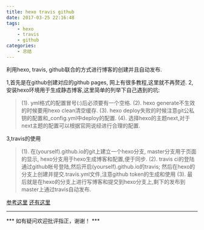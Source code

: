 ```yaml
---
title: hexo travis github
date: 2017-03-25 22:16:48
tags: 
    - hexo
    - travis
    - github
categories: 
    - 总结
---
```


利用hexo, travis, github联合的方式进行博客的创建并且自动发布.

1,首先是在github创建对应的github pages, 网上有很多教程,这里就不再赘述.
2,安装hexo环境用于生成静态博客,这里简单的列举下自己遇到的坑:
> (1). yml格式的配置冒号(:)后必须要有一个空格.
> (2). hexo generate不生效的时候要用hexo clean清空缓存.
> (3). hexo deploy失败的时候注意git公私钥的配置和_config.yml中deploy的配置.
> (4). 选择hexo的主题next,对于next主题的配置可以根据官网说经进行合理的配置.

3,travis的使用
> (1). 在(yourself).github.io的git上建立一个hexo分支,
       master分支用于页面的显示,
       hexo分支用于hexo生成博客和配置,便于同步.
> (2). travis ci的登陆通过github帐号登陆,然后开启(yourself).github.io的travis;
       然后在hexo的分支上创建并提交.travis.yml文件,注意github token的生成和使用
> (3). 最后就是在hexo的分支上进行写博客和提交到hexo分支上,剩下的发布到master上通过travis自动发布.

<!--more-->

[参考这里](http://lotabout.me/2016/Hexo-Auto-Deploy-to-Github/)
[还有这里](https://zespia.tw/blog/2015/01/21/continuous-deployment-to-github-with-travis/)

---

*** 如有疑问欢迎批评指正，谢谢！ ***
